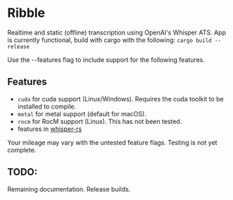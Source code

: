 # Ribble 
Realtime and static (offline) transcription using OpenAI's Whisper ATS.
App is currently functional, build with cargo with the following:
```cargo build --release```

Use the --features flag to include support for the following features.

## Features

- ```cuda``` for cuda support (Linux/Windows). Requires the cuda toolkit to be installed to compile.
- ```metal``` for metal support (default for macOS).
- ```rocm``` for RocM support (Linux). This has not been tested.
- features in [whisper-rs](https://github.com/tazz4843/whisper-rs?tab=readme-ov-file#feature-flags)

Your mileage may vary with the untested feature flags. Testing is not yet complete.

## TODO:
Remaining documentation.
Release builds.
